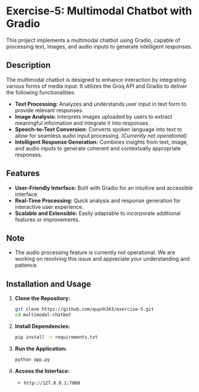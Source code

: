 # Exercise-5: Multimodal Chatbot with Gradio

This project implements a multimodal chatbot using Gradio, capable of processing text, images, and audio inputs to generate intelligent responses.

## Description

The multimodal chatbot is designed to enhance interaction by integrating various forms of media input. It utilizes the Groq API and Gradio to deliver the following functionalities:

- **Text Processing:** Analyzes and understands user input in text form to provide relevant responses.
- **Image Analysis:** Interprets images uploaded by users to extract meaningful information and integrate it into responses.
- **Speech-to-Text Conversion:** Converts spoken language into text to allow for seamless audio input processing. *(Currently not operational)*
- **Intelligent Response Generation:** Combines insights from text, image, and audio inputs to generate coherent and contextually appropriate responses.

## Features

- **User-Friendly Interface:** Built with Gradio for an intuitive and accessible interface.
- **Real-Time Processing:** Quick analysis and response generation for interactive user experience.
- **Scalable and Extensible:** Easily adaptable to incorporate additional features or improvements.

## Note

- The audio processing feature is currently not operational. We are working on resolving this issue and appreciate your understanding and patience.

## Installation and Usage

1. **Clone the Repository:**
   ```bash
   git clone https://github.com/quynh343/exercise-5.git
   cd multimodal-chatbot
   ```

2. **Install Dependencies:**
   ```bash
   pip install -r requirements.txt
   ```

3. **Run the Application:**
   ```bash
   python app.py
   ```

4. **Access the Interface:**
   - `http://127.0.0.1:7860` 

